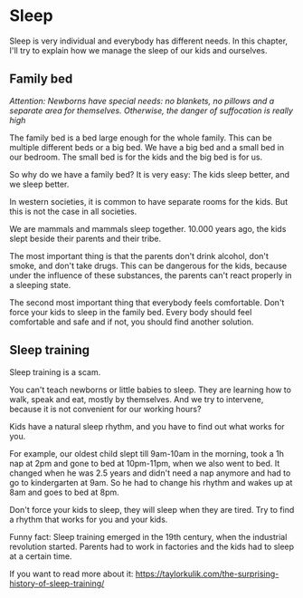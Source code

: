 # Sleep

Sleep is very individual and everybody has different needs.
In this chapter, I'll try to explain how we manage the sleep of our kids and ourselves.

## Family bed

_Attention: Newborns have special needs: no blankets, no pillows and a separate area for themselves.
Otherwise, the danger of suffocation is really high_

The family bed is a bed large enough for the whole family.
This can be multiple different beds or a big bed.
We have a big bed and a small bed in our bedroom.
The small bed is for the kids and the big bed is for us.

So why do we have a family bed?
It is very easy: The kids sleep better, and we sleep better.

In western societies, it is common to have separate rooms for the kids.
But this is not the case in all societies.

We are mammals and mammals sleep together.
10.000 years ago, the kids slept beside their parents and their tribe.

The most important thing is that the parents don't drink alcohol, don't smoke, and don't take drugs.
This can be dangerous for the kids, because under the influence of these substances, the parents can't react properly in a sleeping state.

The second most important thing that everybody feels comfortable.
Don't force your kids to sleep in the family bed.
Every body should feel comfortable and safe and if not, you should find another solution.

## Sleep training

Sleep training is a scam.

You can't teach newborns or little babies to sleep.
They are learning how to walk, speak and eat, mostly by themselves.
And we try to intervene, because it is not convenient for our working hours?

Kids have a natural sleep rhythm, and you have to find out what works for you.

For example, our oldest child slept till 9am-10am in the morning, took a 1h nap at 2pm and
gone to bed at 10pm-11pm, when we also went to bed.
It changed when he was 2.5 years and didn't need a nap anymore and had
to go to kindergarten at 9am. So he had to change his rhythm and wakes up at 8am and goes to bed at 8pm.

Don't force your kids to sleep, they will sleep when they are tired.
Try to find a rhythm that works for you and your kids.

Funny fact: Sleep training emerged in the 19th century, when the industrial revolution started.
Parents had to work in factories and the kids had to sleep at a certain time.

If you want to read more about it: https://taylorkulik.com/the-surprising-history-of-sleep-training/